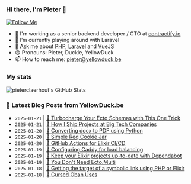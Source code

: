 ### Hi there, I'm Pieter 👋  
[![Follow Me](https://img.shields.io/github/followers/pieterclaerhout?label=Follow&style=social)](https://github.com/pieterclaerhout)

- 🏢 I'm working as a senior backend developer / CTO at [contractify.io](https://contractify.io)
- 🌱 I’m currently playing around with Laravel
- 💬 Ask me about [PHP](https://php.net), [Laravel](http://laravel.com) and [VueJS](https://vuejs.org)
- 😄 Pronouns: Pieter, Duckie, YellowDuck
- 📫 How to reach me: pieter@yellowduck.be

### My stats

![pieterclaerhout's GitHub Stats](https://github-readme-stats.vercel.app/api?username=pieterclaerhout&show_icons=true&count_private=true&line_height=40)

### 📩 Latest Blog Posts from [YellowDuck.be](https://www.yellowduck.be/)
<!-- BLOG-POST-LIST:START -->
- `2025-01-21` | [🔗 Turbocharge Your Ecto Schemas with This One Trick](https://www.yellowduck.be/posts/turbocharge-your-ecto-schemas-with-this-one-trick)  
- `2025-01-21` | [🔗 How I Ship Projects at Big Tech Companies](https://www.yellowduck.be/posts/how-i-ship-projects-at-big-tech-companies)  
- `2025-01-20` | [🐥 Converting docx to PDF using Python](https://www.yellowduck.be/posts/converting-docx-to-pdf)  
- `2025-01-20` | [🔗 Simple Req Cookie Jar](https://www.yellowduck.be/posts/simple-req-cookie-jar)  
- `2025-01-20` | [🔗 GitHub Actions for Elixir CI/CD](https://www.yellowduck.be/posts/github-actions-for-elixir-ci-cd)  
- `2025-01-19` | [🐥 Configuring Caddy for load balancing](https://www.yellowduck.be/posts/configuring-caddy-for-load-balancing)  
- `2025-01-19` | [🔗 Keep your Elixir projects up-to-date with Dependabot](https://www.yellowduck.be/posts/keep-your-elixir-projects-up-to-date-with-dependabot)  
- `2025-01-19` | [🔗 You Don&#39;t Need Ecto.Multi](https://www.yellowduck.be/posts/you-dont-need-ecto-multi)  
- `2025-01-18` | [🐥 Getting the target of a symbolic link using PHP or Elixir](https://www.yellowduck.be/posts/getting-the-target-of-a-symbolic-link-using-php-or-elixir)  
- `2025-01-18` | [🔗 Cursed Oban Uses](https://www.yellowduck.be/posts/cursed-oban-uses)  

<!-- BLOG-POST-LIST:END -->
